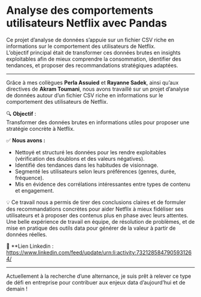 # Analyse des comportements utilisateurs Netflix avec Pandas

Ce projet d’analyse de données s’appuie sur un fichier CSV riche en informations sur le comportement des utilisateurs de Netflix.  
L’objectif principal était de transformer ces données brutes en insights exploitables afin de mieux comprendre la consommation, identifier des tendances, et proposer des recommandations stratégiques adaptées.

---

Grâce à mes collègues **Perla Assuied** et **Rayanne Sadek**, ainsi qu’aux directives de **Akram Toumani**, nous avons travaillé sur un projet d’analyse de données autour d’un fichier CSV riche en informations sur le comportement des utilisateurs de Netflix.

🔍 **Objectif** :  
Transformer des données brutes en informations utiles pour proposer une stratégie concrète à Netflix.

✅ **Nous avons :**  
- Nettoyé et structuré les données pour les rendre exploitables (vérification des doublons et des valeurs négatives).  
- Identifié des tendances dans les habitudes de visionnage.  
- Segmenté les utilisateurs selon leurs préférences (genres, durée, fréquence).  
- Mis en évidence des corrélations intéressantes entre types de contenu et engagement.

💡 Ce travail nous a permis de tirer des conclusions claires et de formuler des recommandations concrètes pour aider Netflix à mieux fidéliser ses utilisateurs et à proposer des contenus plus en phase avec leurs attentes.  
Une belle expérience de travail en équipe, de résolution de problèmes, et de mise en pratique des outils data pour générer de la valeur à partir de données réelles.

🔗 **Lien Linkedin : https://www.linkedin.com/feed/update/urn:li:activity:7321285847905931264/

---

Actuellement à la recherche d’une alternance, je suis prêt à relever ce type de défi en entreprise pour contribuer aux enjeux data d’aujourd’hui et de demain !
